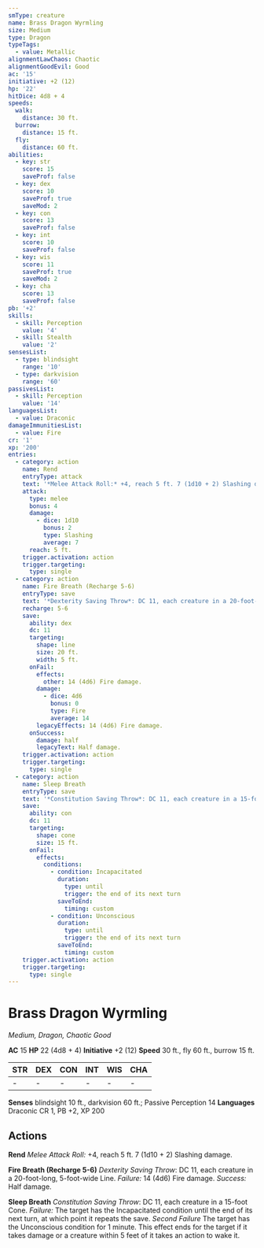 ```yaml
---
smType: creature
name: Brass Dragon Wyrmling
size: Medium
type: Dragon
typeTags:
  - value: Metallic
alignmentLawChaos: Chaotic
alignmentGoodEvil: Good
ac: '15'
initiative: +2 (12)
hp: '22'
hitDice: 4d8 + 4
speeds:
  walk:
    distance: 30 ft.
  burrow:
    distance: 15 ft.
  fly:
    distance: 60 ft.
abilities:
  - key: str
    score: 15
    saveProf: false
  - key: dex
    score: 10
    saveProf: true
    saveMod: 2
  - key: con
    score: 13
    saveProf: false
  - key: int
    score: 10
    saveProf: false
  - key: wis
    score: 11
    saveProf: true
    saveMod: 2
  - key: cha
    score: 13
    saveProf: false
pb: '+2'
skills:
  - skill: Perception
    value: '4'
  - skill: Stealth
    value: '2'
sensesList:
  - type: blindsight
    range: '10'
  - type: darkvision
    range: '60'
passivesList:
  - skill: Perception
    value: '14'
languagesList:
  - value: Draconic
damageImmunitiesList:
  - value: Fire
cr: '1'
xp: '200'
entries:
  - category: action
    name: Rend
    entryType: attack
    text: '*Melee Attack Roll:* +4, reach 5 ft. 7 (1d10 + 2) Slashing damage.'
    attack:
      type: melee
      bonus: 4
      damage:
        - dice: 1d10
          bonus: 2
          type: Slashing
          average: 7
      reach: 5 ft.
    trigger.activation: action
    trigger.targeting:
      type: single
  - category: action
    name: Fire Breath (Recharge 5-6)
    entryType: save
    text: '*Dexterity Saving Throw*: DC 11, each creature in a 20-foot-long, 5-foot-wide Line. *Failure:*  14 (4d6) Fire damage. *Success:*  Half damage.'
    recharge: 5-6
    save:
      ability: dex
      dc: 11
      targeting:
        shape: line
        size: 20 ft.
        width: 5 ft.
      onFail:
        effects:
          other: 14 (4d6) Fire damage.
        damage:
          - dice: 4d6
            bonus: 0
            type: Fire
            average: 14
        legacyEffects: 14 (4d6) Fire damage.
      onSuccess:
        damage: half
        legacyText: Half damage.
    trigger.activation: action
    trigger.targeting:
      type: single
  - category: action
    name: Sleep Breath
    entryType: save
    text: '*Constitution Saving Throw*: DC 11, each creature in a 15-foot Cone. *Failure:*  The target has the Incapacitated condition until the end of its next turn, at which point it repeats the save. *Second Failure* The target has the Unconscious condition for 1 minute. This effect ends for the target if it takes damage or a creature within 5 feet of it takes an action to wake it.'
    save:
      ability: con
      dc: 11
      targeting:
        shape: cone
        size: 15 ft.
      onFail:
        effects:
          conditions:
            - condition: Incapacitated
              duration:
                type: until
                trigger: the end of its next turn
              saveToEnd:
                timing: custom
            - condition: Unconscious
              duration:
                type: until
                trigger: the end of its next turn
              saveToEnd:
                timing: custom
    trigger.activation: action
    trigger.targeting:
      type: single
---
```


# Brass Dragon Wyrmling
*Medium, Dragon, Chaotic Good*

**AC** 15
**HP** 22 (4d8 + 4)
**Initiative** +2 (12)
**Speed** 30 ft., fly 60 ft., burrow 15 ft.

| STR | DEX | CON | INT | WIS | CHA |
| --- | --- | --- | --- | --- | --- |
| - | - | - | - | - | - |

**Senses** blindsight 10 ft., darkvision 60 ft.; Passive Perception 14
**Languages** Draconic
CR 1, PB +2, XP 200

## Actions

**Rend**
*Melee Attack Roll:* +4, reach 5 ft. 7 (1d10 + 2) Slashing damage.

**Fire Breath (Recharge 5-6)**
*Dexterity Saving Throw*: DC 11, each creature in a 20-foot-long, 5-foot-wide Line. *Failure:*  14 (4d6) Fire damage. *Success:*  Half damage.

**Sleep Breath**
*Constitution Saving Throw*: DC 11, each creature in a 15-foot Cone. *Failure:*  The target has the Incapacitated condition until the end of its next turn, at which point it repeats the save. *Second Failure* The target has the Unconscious condition for 1 minute. This effect ends for the target if it takes damage or a creature within 5 feet of it takes an action to wake it.

